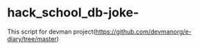 # hack_school_db-joke-
This script for devman project(https://github.com/devmanorg/e-diary/tree/master)
